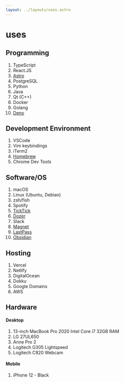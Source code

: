 ```yaml
---
layout: ../layouts/uses.astro
---
```


# uses

## Programming

1. TypeScript
2. React.JS
3. <a href="https://astro.build/" target="_blank">Astro</a>
4. PostgreSQL
5. Python
6. Java
7. Qt (C++)
8. Docker
9. Golang
10. <a href="https://deno.land/" target="_blank">Deno</a>

## Development Environment

1. VSCode
2. Vim keybindings
3. iTerm2
4. <a href="https://brew.sh/" target="_blank">Homebrew</a>
5. Chrome Dev Tools

## Software/OS

1. macOS
2. Linux (Ubuntu, Debian)
3. zsh/fish
4. Spotify
5. <a href="https://ticktick.com/?language=en_US" target="_blank">TickTick</a>
6. <a href="https://github.com/Mortennn/Dozer" target="_blank">Dozer</a>
7. Slack
8. <a href="https://apps.apple.com/us/app/magnet/id441258766?mt=12" target="_blank">Magnet</a>
9. <a href="https://www.lastpass.com/" target="_blank">LastPass</a>
10. <a href="https://obsidian.md/" target="_blank">Obsidian</a>

## Hosting

1. Vercel
2. Netlify
3. DigitalOcean
4. Dokku
5. Google Domains
6. AWS

## Hardware

#### Desktop

1. 13-inch MacBook Pro 2020 Intel Core i7 32GB RAM
2. LG 27UL650
3. Anne Pro 2
4. Logitech G305 Lightspeed
5. Logitech C920 Webcam

#### Mobile

1. iPhone 12 - Black
